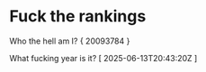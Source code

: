 # Fuck the rankings

Who the hell am I?
{ 20093784 }

What fucking year is it?
[ 2025-06-13T20:43:20Z ]
